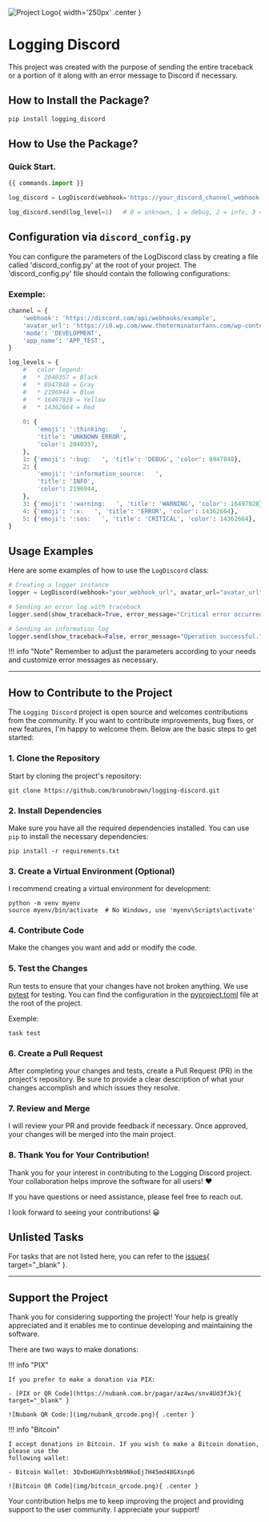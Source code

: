 ![Project Logo](
    img/logo.png
){ width='250px' .center }

# Logging Discord
This project was created with the purpose of sending the entire traceback or a portion of it along with an
error message to Discord if necessary.

## How to Install the Package?
```bash
pip install logging_discord

```

## How to Use the Package?
### Quick Start.

```python
{{ commands.import }}

log_discord = LogDiscord(webhook='https://your_discord_channel_webhook')

log_discord.send(log_level=1)   # 0 = unknown, 1 = debug, 2 = info, 3 = warning, 4 = error, 5 = critical
```

## Configuration via `discord_config.py`

You can configure the parameters of the LogDiscord class by creating a file
called 'discord_config.py' at the root of your project. The 'discord_config.py'
file should contain the following configurations:

### Exemple:

```python
channel = {
    'webhook': 'https://discord.com/api/webhooks/example',
    'avatar_url': 'https://i0.wp.com/www.theterminatorfans.com/wp-content/uploads/2012/09/the-terminator3.jpg?resize=900%2C450&ssl=1',
    'mode': 'DEVELOPMENT',
    'app_name': 'APP_TEST',
}

log_levels = {
    #   color legend:
    #   * 2040357 = Black
    #   * 8947848 = Gray
    #   * 2196944 = Blue
    #   * 16497928 = Yellow
    #   * 14362664 = Red
    
    0: {
        'emoji': ':thinking:   ',
        'title': 'UNKNOWN ERROR',
        'color': 2040357,
    },
    1: {'emoji': ':bug:   ', 'title': 'DEBUG', 'color': 8947848},
    2: {
        'emoji': ':information_source:   ',
        'title': 'INFO',
        'color': 2196944,
    },
    3: {'emoji': ':warning:   ', 'title': 'WARNING', 'color': 16497928},
    4: {'emoji': ':x:   ', 'title': 'ERROR', 'color': 14362664},
    5: {'emoji': ':sos:   ', 'title': 'CRITICAL', 'color': 14362664},
}
```

## Usage Examples

Here are some examples of how to use the `LogDiscord` class:

```python
# Creating a logger instance
logger = LogDiscord(webhook="your_webhook_url", avatar_url="avatar_url", mode="DEVELOPMENT", app_name="MyApp")

# Sending an error log with traceback
logger.send(show_traceback=True, error_message="Critical error occurred!", log_level=5)

# Sending an information log
logger.send(show_traceback=False, error_message="Operation successful.", log_level=2)
```

!!! info "Note"
    Remember to adjust the parameters according to your needs and customize error messages as necessary.

---

## How to Contribute to the Project

The `Logging Discord` project is open source and welcomes contributions from the community. 
If you want to contribute improvements, bug fixes, or new features, 
I'm happy to welcome them. Below are the basic steps to get started:

### 1. Clone the Repository

Start by cloning the project's repository:

```shell
git clone https://github.com/brunobrown/logging-discord.git
```

### 2. Install Dependencies

Make sure you have all the required dependencies installed. You can use `pip` 
to install the necessary dependencies:

```shell
pip install -r requirements.txt
```

### 3. Create a Virtual Environment (Optional)

I recommend creating a virtual environment for development:

```shell
python -m venv myenv
source myenv/bin/activate  # No Windows, use 'myenv\Scripts\activate'
```

### 4. Contribute Code

Make the changes you want and add or modify the code.

### 5. Test the Changes

Run tests to ensure that your changes have not broken anything. We use [pytest](https://pytest.org/) 
for testing. You can find the configuration in the [pyproject.toml](https://github.com/brunobrown/logging-discord/blob/master/pyproject.toml) 
file at the root of the project.

Exemple:
```shell
task test
```

### 6. Create a Pull Request

After completing your changes and tests, create a Pull Request (PR) in the 
project's repository. Be sure to provide a clear description of what your 
changes accomplish and which issues they resolve.

### 7. Review and Merge

I will review your PR and provide feedback if necessary. Once approved, your 
changes will be merged into the main project.

### 8. Thank You for Your Contribution!

Thank you for your interest in contributing to the Logging Discord project. 
Your collaboration helps improve the software for all users! :heart:

If you have questions or need assistance, please feel free to reach out.

I look forward to seeing your contributions! &#128512;

## Unlisted Tasks

For tasks that are not listed here, you can refer to the
[issues](https://github.com/brunobrown/logging-discord/issues){ target="_blank" }.  

---

## Support the Project

Thank you for considering supporting the project! Your help is greatly appreciated and it enables me
to continue developing and maintaining the software.

There are two ways to make donations:

!!! info "PIX"

    If you prefer to make a donation via PIX:

    - [PIX or QR Code](https://nubank.com.br/pagar/az4ws/snv4Ud3fJk){ target="_blank" }

    ![Nubank QR Code:](img/nubank_qrcode.png){ .center }


!!! info "Bitcoin"

    I accept donations in Bitcoin. If you wish to make a Bitcoin donation, please use the
    following wallet:

    - Bitcoin Wallet: 3QvDoHGUhYksbb9NkoEj7H45md48GXsnp6

    ![Bitcoin QR Code](img/bitcoin_qrcode.png){ .center }


Your contribution helps me to keep improving the project and providing support to the user community. I appreciate your support!